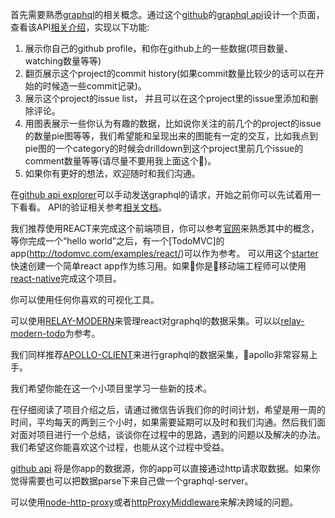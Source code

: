  首先需要熟悉[graphql](http://graphql.org/learn/)的相关概念。通过这个[github](www.github.com)的[graphql api](https://api.github.com/graphql)设计一个页面，查看该API[相关介绍](https://developer.github.com/v4/)，实现以下功能:
1. 展示你自己的github profile，和你在github上的一些数据(项目数量、watching数量等等)
2. 翻页展示这个project的commit history(如果commit数量比较少的话可以在开始的时候造一些commit记录)。
3. 展示这个project的issue list， 并且可以在这个project里的issue里添加和删除评论。
4. 用图表展示一些你认为有趣的数据，比如说你关注的前几个的project的issue的数量pie图等等，我们希望能和呈现出来的图能有一定的交互，比如我点到pie图的一个category的时候会drilldown到这个project里前几个issue的comment数量等等(请尽量不要用我上面这个🌰)。
5. 如果你有更好的想法，欢迎随时和我们沟通。

在[github api explorer](https://developer.github.com/v4/explorer/)可以手动发送graphql的请求，开始之前你可以先试着用一下看看。 API的验证相关参考[相关文档](https://developer.github.com/v4/guides/forming-calls/#authenticating-with-graphql)。

我们推荐使用REACT来完成这个前端项目，你可以参考[官网](https://facebook.github.io/react/)来熟悉其中的概念，等你完成一个“hello world”之后，有一个[TodoMVC]的app(http://todomvc.com/examples/react/)可以作为参考。 可以用这个[starter](https://github.com/facebookincubator/create-react-app)快速创建一个简单react app作为练习用。如果你是移动端工程师可以使用[react-native](https://facebook.github.io/react-native/)完成这个项目。

你可以使用任何你喜欢的可视化工具。

可以使用[RELAY-MODERN](https://facebook.github.io/relay/)来管理react对graphql的数据采集。可以以[relay-modern-todo](https://github.com/relayjs/relay-examples/tree/master/todo-modern)为参考。

我们同样推荐[APOLLO-CLIENT](https://github.com/apollographql/apollo-client)来进行graphql的数据采集，apollo非常容易上手。


我们希望你能在这一个小项目里学习一些新的技术。 

在仔细阅读了项目介绍之后，请通过微信告诉我们你的时间计划，希望是用一周的时间，平均每天的两到三个小时，如果需要延期可以及时和我们沟通。然后我们面对面对项目进行一个总结，谈谈你在过程中的思路，遇到的问题以及解决的办法。我们希望这你能喜欢这个过程，也能从这个过程中受益。


[github api](https://api.github.com/graphql) 将是你app的数据源，你的app可以直接通过http请求取数据。如果你觉得需要也可以把数据parse下来自己做一个graphql-server。

可以使用[node-http-proxy](https://github.com/nodejitsu/node-http-proxy )或者[httpProxyMiddleware](https://github.com/chimurai/http-proxy-middleware)来解决跨域的问题。

